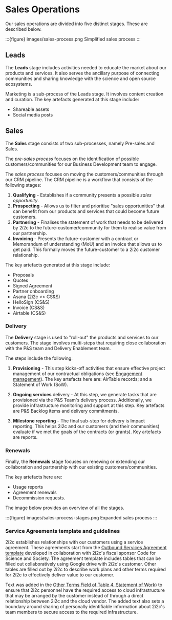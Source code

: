 # Sales Operations

Our sales operations are divided into five distinct stages. These are described below.

:::{figure} images/sales-process.png
Simplified sales process
:::

## Leads

The **Leads** stage includes activities needed to educate the market about our products and services. It also serves the ancillary purpose of connecting communities and sharing knowledge with the science and open source ecosystems.

Marketing is a sub-process of the Leads stage. It involves content creation and curation. The key artefacts generated at this stage include:

-   Shareable assets
-   Social media posts

## Sales

The **Sales** stage consists of two sub-processes, namely Pre-sales and Sales.

The _pre-sales process_ focuses on the identification of possible customers/communities for our Business Development team to engage.

The _sales process_ focuses on moving the customers/communities through our CRM pipeline. The CRM pipeline is a workflow that consists of the following stages:

1. **Qualifying** - Establishes if a community presents a possible _sales opportunity_.
1. **Prospecting** - Allows us to filter and prioritise "sales opportunities" that can benefit from our products and services that could become future customers.
1. **Partnering** - Finalises the statement of work that needs to be delivered by 2i2c to the future-customer/community for them to realise value from our partnership.
1. **Invoicing** - Presents the future-customer with a contract or Memorandum of understanding (MoU) and an invoice that allows us to get paid. This formally moves the future-customer to a 2i2c customer relationship.

The key artefacts generated at this stage include:

-   Proposals
-   Quotes
-   Signed Agreement
-   Partner onboarding
-   Asana (2i2c <> CS&S)
-   HelloSign (CS&S)
-   Invoice (CS&S)
-   Airtable (CS&S)

### Delivery

The **Delivery** stage is used to "roll-out" the products and services to our customers. The stage involves multi-steps that requiring close collaboration with the P&S team and Delivery Enablement team.

The steps include the following:

1. **Provisioning** - This step kicks-off activities that ensure effective project management of our contractual obligations (see [Engagement management](engagement.md)). The key artefacts here are: AirTable records; and a Statement of Work (SoW).

1. **Ongoing services** delivery - At this step, we generate tasks that are provisioned via the P&S Team's delivery process. Additionally, we provide infrastructure monitoring and support at this step. Key artefacts are P&S Backlog items and delivery commitments.

1. **Milestone reporting** - The final sub-step for delivery is Impact reporting. This helps 2i2c and our customers (and their communities) evaluate if we met the goals of the contracts (or grants). Key artefacts are reports.

### Renewals

Finally, the **Renewals** stage focuses on renewing or extending our collaboration and partnership with our existing customers/communities.

The key artefacts here are:

-   Usage reports
-   Agreement renewals
-   Decommission requests.

The image below provides an overview of all the stages.

:::{figure} images/sales-process-stages.png
Expanded sales process
:::

### Service Agreements template and guidelines

2i2c establishes relationships with our customers using a service agreement. These agreements start from the [Outbound Services Agreement template](https://docs.google.com/document/d/1kPgSddJ_Sob0XcTbkDy5UShIAVKPmm04P9ZLsYiOV20/edit?usp=sharing) developed in collaboration with 2i2c's fiscal sponsor Code for Science and Society. The agreement template includes tables that can be filled out collaboratively using Google drive with 2i2c's customer. Other tables are filled out by 2i2c to describe work plans and other terms required for 2i2c to effectively deliver value to our customer. 

Text was added in the [Other Terms Field of Table 4. Statement of Work](https://docs.google.com/document/d/1kPgSddJ_Sob0XcTbkDy5UShIAVKPmm04P9ZLsYiOV20/edit?tab=t.0#bookmark=id.p1y80g2yr0ij)) to ensure that 2i2c personnel have the required access to cloud infrastructure that may be arranged by the customer instead of through a direct relationship between 2i2c and the cloud vendor. The added text also sets a boundary around sharing of personally identifiable information about 2i2c's team members to secure access to the required infrastructure. 


